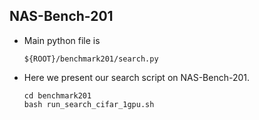 ## NAS-Bench-201
* Main python file is 
    ```buildoutcfg
    ${ROOT}/benchmark201/search.py
    ```
* Here we present our search script on NAS-Bench-201.
    ```buildoutcfg
    cd benchmark201
    bash run_search_cifar_1gpu.sh
    ```
